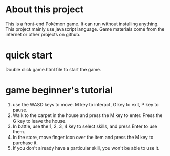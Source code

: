 # About this project
This is a front-end Pokémon game. It can run without installing anything. This project mainly use javascript language. Game materials come from the internet or other projects on github.
# quick start
Double click game.html file to start the game.
# game beginner's tutorial
1. use the WASD keys to move. M key to interact, G key to exit, P key to pause.
3. Walk to the carpet in the house and press the M key to enter. Press the G key to leave the house.
4. In battle, use the 1, 2, 3, 4 key to select skills, and press Enter to use them.
5. In the store, move finger icon over the item and press the M key to purchase it.
6. If you don't already have a particular skill, you won't be able to use it.
